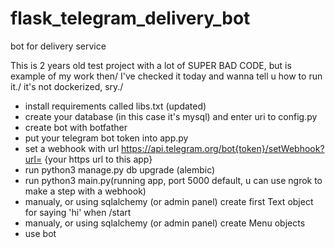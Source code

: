 # flask_telegram_delivery_bot
bot for delivery service

This is 2 years old test project with a lot of SUPER BAD CODE, but is example of my work then/
I've checked it today and wanna tell u how to run it./
it's not dockerized, sry./
- install requirements called libs.txt (updated)
- create your database (in this case it's mysql) and enter uri to config.py
- create bot with botfather
- put your telegram bot token into app.py
- set a webhook with url https://api.telegram.org/bot{token}/setWebhook?url= {your https url to this app}
- run python3 manage.py db upgrade (alembic)
- run python3 main.py(running app, port 5000 default, u can use ngrok to make a step with a webhook)
- manualy, or using sqlalchemy (or admin panel) create first Text object for saying 'hi' when /start 
- manualy, or using sqlalchemy (or admin panel) create Menu objects 
- use bot

